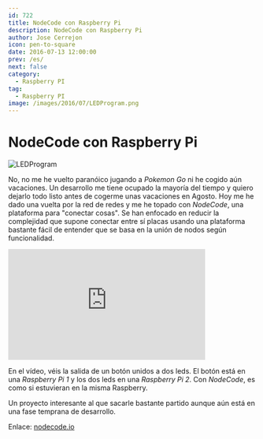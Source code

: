 ```yaml
---
id: 722
title: NodeCode con Raspberry Pi
description: NodeCode con Raspberry Pi
author: Jose Cerrejon
icon: pen-to-square
date: 2016-07-13 12:00:00
prev: /es/
next: false
category:
  - Raspberry PI
tag:
  - Raspberry PI
image: /images/2016/07/LEDProgram.png
---
```


# NodeCode con Raspberry Pi

![LEDProgram](/images/2016/07/LEDProgram.png)

No, no me he vuelto paranóico jugando a *Pokemon Go* ni he cogido aún vacaciones. Un desarrollo me tiene ocupado la mayoría del tiempo y quiero dejarlo todo listo antes de cogerme unas vacaciones en Agosto. Hoy me he dado una vuelta por la red de redes y me he topado con *NodeCode*, una plataforma para "conectar cosas". Se han enfocado en reducir la complejidad que supone conectar entre sí placas usando una plataforma bastante fácil de entender que se basa en la unión de nodos según funcionalidad.

<iframe width="400" height="225" src="https://www.youtube.com/embed/21h4ls9sbtM?rel=0&amp;showinfo=0" frameborder="0" allowfullscreen></iframe>

En el vídeo, véis la salida de un botón unidos a dos leds. El botón está en una *Raspberry Pi 1* y los dos leds en una *Raspberry Pi 2*. Con *NodeCode*, es como si estuvieran en la misma Raspberry.

Un proyecto interesante al que sacarle bastante partido aunque aún está en una fase temprana de desarrollo.

Enlace: [nodecode.io](http://nodecode.io/)